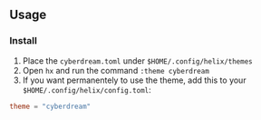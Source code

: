 ## Usage

### Install

1. Place the `cyberdream.toml` under `$HOME/.config/helix/themes`
2. Open `hx` and run the command `:theme cyberdream`
3. If you want permanentely to use the theme, add this to your `$HOME/.config/helix/config.toml`:
```toml
theme = "cyberdream"
```
